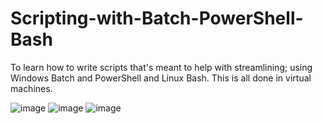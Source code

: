 # Scripting-with-Batch-PowerShell-Bash
To learn how to write scripts that's meant to help with streamlining; using Windows Batch and PowerShell and Linux Bash.
This is all done in virtual machines.


![image](https://github.com/user-attachments/assets/3b2ad2fa-b28a-40a0-b24b-ed2d74faf380)
![image](https://github.com/user-attachments/assets/11863d3c-f15e-4dd4-a9fc-9784bf931d50)
![image](https://github.com/user-attachments/assets/084fc14d-82c3-4785-ba14-d1d3b2184d12)

